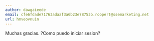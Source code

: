 ```yaml
---
author: dawgaieede
email: cfe6fdade71763adaaf3a6b23e78753b.roopert@ssemarketing.net
url: hmveovnuin
---
```


Muchas gracias. ?Como puedo iniciar sesion?
